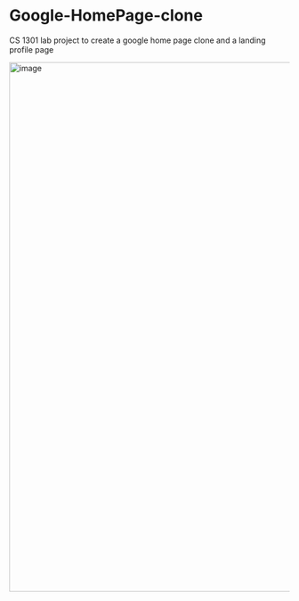 # Google-HomePage-clone
CS 1301 lab project to create a google home page clone and a landing profile page 

<img width="950" alt="image" src="https://github.com/Teghpreet3001/Google-HomePage-clone/assets/87133706/369c186a-6c63-4db8-9d1a-23fca7f11768">
